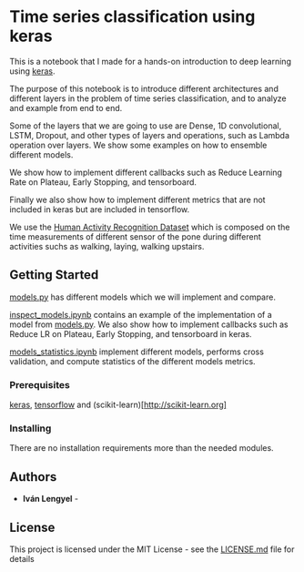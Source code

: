 # Time series classification using keras

This is a notebook that I made for a hands-on introduction to deep learning using [keras](https://keras.io/).

The purpose of this notebook is to introduce different architectures and different layers in the problem of time series classification, and to analyze and example from end to end.

Some of the layers that we are going to use are Dense, 1D convolutional, LSTM, Dropout, and other types of layers and operations, such as Lambda operation over layers.
We show some examples on how to ensemble different models.

We show how to implement different callbacks such as Reduce Learning Rate on Plateau, Early Stopping, and tensorboard.

Finally we also show how to implement different metrics that are not included in keras but are included in tensorflow.

We use the
[Human Activity Recognition Dataset](https://archive.ics.uci.edu/ml/datasets/human+activity+recognition+using+smartphones##) which is composed on the time measurements of different sensor of the pone during different activities suchs as walking, laying, walking upstairs.

## Getting Started

[models.py](https://github.com/ivanlen/time_series_classification_and_ensembles/blob/master/models.py) has different models which we will implement and compare.

[inspect_models.ipynb](https://github.com/ivanlen/time_series_classification_and_ensembles/blob/master/inspect_models.ipynb) contains an example of the implementation of a model  from [models.py](https://github.com/ivanlen/time_series_classification_and_ensembles/blob/master/models.py).
We also show how to implement callbacks such as Reduce LR on Plateau, Early Stopping, and tensorboard in keras.

[models_statistics.ipynb](https://github.com/ivanlen/time_series_classification_and_ensembles/blob/master/models_statistics.ipynb) implement different models, performs cross validation, and compute statistics of the different models metrics.

### Prerequisites

[keras](https://keras.io/), [tensorflow](https://www.tensorflow.org) and (scikit-learn)[http://scikit-learn.org]


### Installing

There are no installation requirements more than the needed modules.


## Authors

* **Iván Lengyel** -


## License

This project is licensed under the MIT License - see the [LICENSE.md](LICENSE.md) file for details
